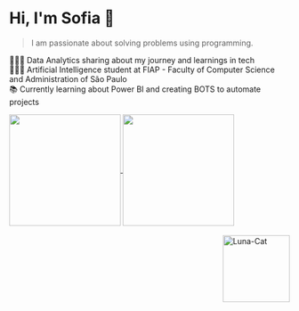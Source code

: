<h1 align="left">Hi, I'm Sofia 👋</h1>

> I am passionate about solving problems using programming.

<p align="left">👩🏻‍💻 Data Analytics sharing about my journey and learnings in tech<br>👩🏻‍🎓 Artificial Intelligence student at FIAP - Faculty of Computer Science and Administration of São Paulo <br>📚 Currently learning about Power BI and creating BOTS to automate projects</p>

<a href="https://github.com/sofiabns/github-readme-stats">
  <img height=200 align="center" src="https://github-readme-stats.vercel.app/api?username=sofiabns&theme=radical" />
</a>
<a href="https://github.com/anuraghazra/convoychat">
  <img height=200 align="center" src="https://github-readme-stats.vercel.app/api/top-langs?username=sofiabns&layout=compact&theme=radical&langs_count=8&card_width=320" />
</a>

<div style="display": inline_block"><br>
<img height=120 align="right" alt="Luna-Cat" src="https://github.com/user-attachments/assets/a8ef2984-35a8-4769-b73e-20551c5a5a6f">
</div>

###

